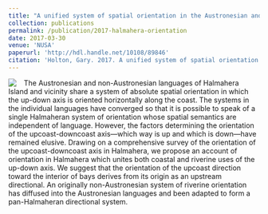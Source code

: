 ```yaml
---
title: "A unified system of spatial orientation in the Austronesian and non-Austronesian languages of Halmahera"
collection: publications
permalink: /publication/2017-halmahera-orientation
date: 2017-03-30
venue: 'NUSA'
paperurl: 'http://hdl.handle.net/10108/89846'
citation: 'Holton, Gary. 2017. A unified system of spatial orientation in the Austronesian and non-Austronesian languages of Halmahera. Language Contact and Substrate in Wallacea, ed. by Antoinette Schapper. NUSA 62.159-91.  '
---
```


<img src="/images/nan" align="left" style="margin-right: 15px;">The Austronesian and non-Austronesian languages of Halmahera Island and vicinity share a system of absolute spatial orientation in which the up-down axis is oriented horizontally along the coast. The systems in the individual languages have converged so that it is possible to speak of a single Halmaheran system of orientation whose spatial semantics are independent of language. However, the factors determining the orientation of the upcoast-downcoast axis—which way is up and which is down—have remained elusive. Drawing on a comprehensive survey of the orientation of the upcoast-downcoast axis in Halmahera, we propose an account of orientation in Halmahera which unites both coastal and riverine uses of the up-down axis. We suggest that the orientation of the upcoast direction toward the interior of bays derives from its origin as an upstream directional. An originally non-Austronesian system of riverine orientation has diffused into the Austronesian languages and been adapted to form a pan-Halmaheran directional system.
